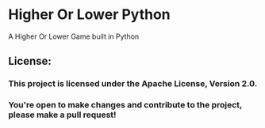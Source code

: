 # Higher Or Lower Python

A Higher Or Lower Game built in Python

## License:

### This project is licensed under the Apache License, Version 2.0. 
### You're open to make changes and contribute to the project, please make a pull request!